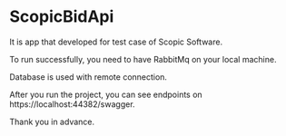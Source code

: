 # ScopicBidApi
It is app that developed for test case of Scopic Software.

To run successfully, you need to have RabbitMq on your local machine.

Database is used with remote connection.

After you run the project, you can see endpoints on https://localhost:44382/swagger.

Thank you in advance.








